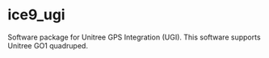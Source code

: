 # ice9_ugi
Software package for Unitree GPS Integration (UGI). This software supports Unitree GO1 quadruped.
